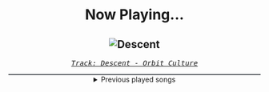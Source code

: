 <div align="center"> 
<h1>Now Playing...</h1>

![Descent](https://i.scdn.co/image/ab67616d00001e025f94301376a3dac4f58518dd)
--
_<samp><a href="https://open.spotify.com/track/46IwawpHVB7462bMZ10Wzf">Track: Descent - Orbit Culture</a></samp>_

<div style="border: 1px #4B5054 solid"></div>
<details>
  <summary>
    Previous played songs
  </summary>
  <table>
    <thead>
      <tr>
        <th>
          Artist
        </th>
        <th>
          Song
        </th>
        <th>
          Link
        </th>
      </tr>
    </thead>
    <tbody>
      <tr><td>Orbit Culture</td><td>Descent</td><td><a href="https://open.spotify.com/track/46IwawpHVB7462bMZ10Wzf">https://open.spotify.com/track/46IwawpHVB7462bMZ10Wzf</a></td></tr><tr><td>Orbit Culture</td><td>Descending</td><td><a href="https://open.spotify.com/track/4ElZHNhEnE8lFB7JJPKZof">https://open.spotify.com/track/4ElZHNhEnE8lFB7JJPKZof</a></td></tr><tr><td>Galleons</td><td>Violent Delights</td><td><a href="https://open.spotify.com/track/3RJBmoQXR1geomO5gZiB6Y">https://open.spotify.com/track/3RJBmoQXR1geomO5gZiB6Y</a></td></tr><tr><td>Galleons</td><td>Kismet</td><td><a href="https://open.spotify.com/track/6tRayY9IoTjwNCShqdh7p7">https://open.spotify.com/track/6tRayY9IoTjwNCShqdh7p7</a></td></tr><tr><td>Galleons</td><td>You Who Swallowed a Falling Star</td><td><a href="https://open.spotify.com/track/5l67uf7lvonZeSlxJLCkgr">https://open.spotify.com/track/5l67uf7lvonZeSlxJLCkgr</a></td></tr><tr><td>Galleons</td><td>Casablanca</td><td><a href="https://open.spotify.com/track/0oreRtqd8OHcTJqQR6ScsJ">https://open.spotify.com/track/0oreRtqd8OHcTJqQR6ScsJ</a></td></tr><tr><td>VideoGameRapBattles</td><td>Mega Pokemon Rap Cypher</td><td><a href="https://open.spotify.com/track/6blCZu43IEaDMbBsqvsHT7">https://open.spotify.com/track/6blCZu43IEaDMbBsqvsHT7</a></td></tr><tr><td>Tetrarch</td><td>Never Again (Parasite)</td><td><a href="https://open.spotify.com/track/0cliyQhzVjJdSzOrmlHFyp">https://open.spotify.com/track/0cliyQhzVjJdSzOrmlHFyp</a></td></tr><tr><td>Galleons</td><td>The Downtown Dinosaur Gang, Pt. 3</td><td><a href="https://open.spotify.com/track/3tBnwHTNBUwiNKW8xMpMTz">https://open.spotify.com/track/3tBnwHTNBUwiNKW8xMpMTz</a></td></tr><tr><td>Galleons</td><td>Crybaby</td><td><a href="https://open.spotify.com/track/2UayNJbSUOyPc3Pj4iclkT">https://open.spotify.com/track/2UayNJbSUOyPc3Pj4iclkT</a></td></tr><tr><td>Galleons</td><td>Kismet</td><td><a href="https://open.spotify.com/track/6tRayY9IoTjwNCShqdh7p7">https://open.spotify.com/track/6tRayY9IoTjwNCShqdh7p7</a></td></tr><tr><td>Galleons</td><td>Casadastra</td><td><a href="https://open.spotify.com/track/0hCDlmjLNv44okwv2CnNLr">https://open.spotify.com/track/0hCDlmjLNv44okwv2CnNLr</a></td></tr><tr><td>NOVELISTS</td><td>Maldición de la Bruja</td><td><a href="https://open.spotify.com/track/5XVlOXqU65CM49Vf8q4dYl">https://open.spotify.com/track/5XVlOXqU65CM49Vf8q4dYl</a></td></tr><tr><td>From Fall to Spring</td><td>TAKE THE PAIN AWAY</td><td><a href="https://open.spotify.com/track/29MlSLzuO0I3hgIW0lAPci">https://open.spotify.com/track/29MlSLzuO0I3hgIW0lAPci</a></td></tr><tr><td>Bury Tomorrow</td><td>Let Go</td><td><a href="https://open.spotify.com/track/3vRFqfcFORdkkePTSK8tfu">https://open.spotify.com/track/3vRFqfcFORdkkePTSK8tfu</a></td></tr><tr><td>Of Mice & Men</td><td>As We Suffocate</td><td><a href="https://open.spotify.com/track/2A41BM8sE4YrXog6WPY747">https://open.spotify.com/track/2A41BM8sE4YrXog6WPY747</a></td></tr><tr><td>Tetrarch</td><td>The Ugly Side of Me</td><td><a href="https://open.spotify.com/track/5lB3HjnPD2ynRnmzhEjnYC">https://open.spotify.com/track/5lB3HjnPD2ynRnmzhEjnYC</a></td></tr><tr><td>Tetrarch</td><td>Anything Like Myself</td><td><a href="https://open.spotify.com/track/7A8VQqrpJVld15zzPjV2vU">https://open.spotify.com/track/7A8VQqrpJVld15zzPjV2vU</a></td></tr><tr><td>Tetrarch</td><td>Headspace</td><td><a href="https://open.spotify.com/track/2mhadCMFroFLXw5gd4xvXo">https://open.spotify.com/track/2mhadCMFroFLXw5gd4xvXo</a></td></tr><tr><td>Tetrarch</td><td>Live Not Fantasize</td><td><a href="https://open.spotify.com/track/7Ju5AtDclnPx4sDpmu4iXK">https://open.spotify.com/track/7Ju5AtDclnPx4sDpmu4iXK</a></td></tr>
    </tbody>
  </table>
</details>

</div>
